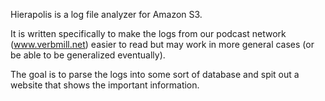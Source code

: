 Hierapolis is a log file analyzer for Amazon S3.

It is written specifically to make the logs from our podcast network (www.verbmill.net) easier to read but may work in more general cases (or be able to be generalized eventually).

The goal is to parse the logs into some sort of database and spit out a website that shows the important information.

